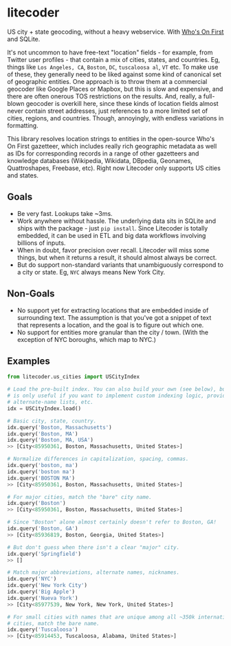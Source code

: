 
# litecoder

US city + state geocoding, without a heavy webservice. With [Who's On First](https://www.whosonfirst.org/) and SQLite.

It's not uncommon to have free-text "location" fields - for example, from Twitter user profiles - that contain a mix of cities, states, and countries. Eg, things like `Los Angeles, CA`, `Boston`, `DC`, `tuscaloosa al`, `VT` etc. To make use of these, they generally need to be liked against some kind of canonical set of geographic entities. One approach is to throw them at a commercial geocoder like Google Places or Mapbox, but this is slow and expensive, and there are often onerous TOS restrictions on the results. And, really, a full-blown geocoder is overkill here, since these kinds of location fields almost never contain street addresses, just references to a more limited set of cities, regions, and countries. Though, annoyingly, with endless variations in formatting.

This library resolves location strings to entities in the open-source Who's On First gazetteer, which includes really rich geographic metadata as well as IDs for corresponding records in a range of other gazetteers and knowledge databases (Wikipedia, Wikidata, DBpedia, Geonames, Quattroshapes, Freebase, etc). Right now Litecoder only supports US cities and states.

## Goals
- Be very fast. Lookups take ~3ms.
- Work anywhere without hassle. The underlying data sits in SQLite and ships with the package - just `pip install`. Since Litecoder is totally embedded, it can be used in ETL and big data workflows involving billions of inputs.
- When in doubt, favor precision over recall. Litecoder will miss some things, but when it returns a result, it should almost always be correct.
- But do support non-standard variants that unambiguously correspond to a city or state. Eg, `NYC` always means New York City.

## Non-Goals
- No support yet for extracting locations that are embedded inside of surrounding text. The assumption is that you've got a snippet of text that represents a location, and the goal is to figure out which one.
- No support for entities more granular than the city / town. (With the exception of NYC boroughs, which map to NYC.)

## Examples

```python
from litecoder.us_cities import USCityIndex

# Load the pre-built index. You can also build your own (see below), but this
# is only useful if you want to implement custom indexing logic, provide custom
# alternate-name lists, etc.
idx = USCityIndex.load()

# Basic city, state, country.
idx.query('Boston, Massachusetts')
idx.query('Boston, MA')
idx.query('Boston, MA, USA')
>> [City<85950361, Boston, Massachusetts, United States>]

# Normalize differences in capitalization, spacing, commas.
idx.query('boston, ma')
idx.query('boston ma')
idx.query('BOSTON MA')
>> [City<85950361, Boston, Massachusetts, United States>]

# For major cities, match the "bare" city name.
idx.query('Boston')
>> [City<85950361, Boston, Massachusetts, United States>]

# Since "Boston" alone almost certainly doesn't refer to Boston, GA!
idx.query('Boston, GA')
>> [City<85936819, Boston, Georgia, United States>]

# But don't guess when there isn't a clear "major" city.
idx.query('Springfield')
>> []

# Match major abbreviations, alternate names, nicknames.
idx.query('NYC')
idx.query('New York City')
idx.query('Big Apple')
idx.query('Nueva York')
>> [City<85977539, New York, New York, United States>]

# For small cities with names that are unique among all ~350k international
# cities, match the bare name.
idx.query('Tuscaloosa')
>> [City<85914453, Tuscaloosa, Alabama, United States>]
```
